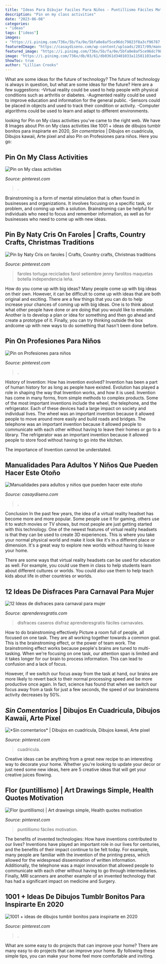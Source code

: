 ```yaml
---
title: "Ideas Para Dibujar Faciles Para Niños - Puntillismo Fáciles Motivation"
description: "Pin on my class activities"
date: "2023-06-08"
categories:
- "ideas"
tags: ["ideas"]
images:
- "https://i.pinimg.com/736x/5b/fa/0e/5bfa0e8af5ce96dc79823f8a3cf96787.jpg"
featuredImage: "https://casaydiseno.com/wp-content/uploads/2017/09/manualidades-para-adultos-ramo-pinas-pino.jpg"
featured_image: "https://i.pinimg.com/736x/5b/fa/0e/5bfa0e8af5ce96dc79823f8a3cf96787.jpg"
image: "https://i.pinimg.com/736x/db/03/61/db0361d3401033a11581103ae5a4456e.jpg"
ShowToc: true
author: "Lillian Crooks"
---
```



What are some ideas for the future of technology?
The future of technology is always in question, but what are some ideas for the future? Here are a few suggestions: 
-Virtual reality could be used to help people with physical conditions such as arthritis or diabetes. 
-Augmented reality could be used to improve education and information for the general public. 
-Sensors could be placed in objects and used to track their condition or activity. 
-Computer algorithms could be used to learn and adapt to different environments.

	

		
looking for Pin on My class activities you've came to the right web. We have 8 Images about Pin on My class activities like 1001 + ideas de dibujos tumblr bonitos para inspirarte en 2020, *Sin comentarios* | Dibujos en cuadricula, Dibujos kawaii, Arte pixel and also Pin on Profesiones para niños. Here you go:
		
    
## Pin On My Class Activities

<img loading=lazy src="https://i.pinimg.com/736x/5b/fa/0e/5bfa0e8af5ce96dc79823f8a3cf96787.jpg" onerror="this.onerror=null;this.src='https://tse4.mm.bing.net/th?id=OIP.DqQtuEZPM6op7Vi2v6Ar7QHaJ4&amp;pid=15.1';" alt="Pin on My class activities">

_Source: pinterest.com_

>. 

	

Brainstroming is a form of mental stimulation that is often found in businesses and organizations. It involves focusing on a specific task, or problem, and coming up with a solution. Brainstroming can be helpful for individuals who need to focus and remember information, as well as for businesses who need to come up with new ideas.

    
## Pin By Naty Cris On Faroles | Crafts, Country Crafts, Christmas Traditions

<img loading=lazy src="https://i.pinimg.com/736x/db/03/61/db0361d3401033a11581103ae5a4456e.jpg" onerror="this.onerror=null;this.src='https://tse1.mm.bing.net/th?id=OIP.qkLqd9moFdeBh7rAUzu0TgHaNQ&amp;pid=15.1';" alt="Pin by Naty Cris on faroles | Crafts, Country crafts, Christmas traditions">

_Source: pinterest.com_

>faroles tortuga reciclados farol setiembre jenny farolitos maquetas botella independencia leña. 

	

How do you come up with big ideas?
Many people come up with big ideas on their own. However, it can be difficult to come up with ideas that are both original and exciting. There are a few things that you can do to help increase your chances of coming up with big ideas. One is to think about what other people have done or are doing that you would like to emulate. Another is to develop a plan or idea for something and then go ahead and create a prototype of it. Finally, you can try thinking outside the box andcome up with new ways to do something that hasn't been done before.

    
## Pin On Profesiones Para Niños

<img loading=lazy src="https://i.pinimg.com/736x/98/4e/65/984e65ada0b250cd9dd5eaf6d39c92c8.jpg" onerror="this.onerror=null;this.src='https://tse3.mm.bing.net/th?id=OIP.BQvH9QQjBmvxzp9qiATYnwHaJ3&amp;pid=15.1';" alt="Pin on Profesiones para niños">

_Source: pinterest.com_

>. 

	

History of Invention: How has invention evolved?
Invention has been a part of human history for as long as people have existed. Evolution has played a role in shaping the way that Invention works, and how it is used. Invention has come in many forms, from simple methods to complex products. 
Some of the most important inventions include the wheel, the telephone, and the refrigerator. Each of these devices had a large impact on society and individual lives. The wheel was an important invention because it allowed people to move around more easily and build roads and bridges. The telephone was an important invention because it allowed people to communicate with each other without having to leave their homes or go to a library. The refrigerator was an important invention because it allowed people to store food without having to go into the kitchen. 

The importance of Invention cannot be understated.

    
## Manualidades Para Adultos Y Niños Que Pueden Hacer Este Otoño

<img loading=lazy src="https://casaydiseno.com/wp-content/uploads/2017/09/manualidades-para-adultos-ramo-pinas-pino.jpg" onerror="this.onerror=null;this.src='https://tse3.mm.bing.net/th?id=OIP.vAI9aaY40rATt35gfCiDkAHaLH&amp;pid=15.1';" alt="Manualidades para adultos y niños que pueden hacer este otoño">

_Source: casaydiseno.com_

>. 

	

Conclusion
In the past few years, the idea of a virtual reality headset has become more and more popular. Some people use it for gaming, others use it to watch movies or TV shows, but most people are just getting started with this technology. 
One of the newest features of virtual reality headsets is that they can be used to create 3D experiences. This is where you take your normal physical world and make it look like it's in a different place or dimension. It's a great way to explore new worlds without having to leave your home. 

There are some ways that virtual reality headsets can be used for education as well. For example, you could use them in class to help students learn about different cultures or worlds. You could also use them to help teach kids about life in other countries or worlds.

    
## 12 Ideas De Disfraces Para Carnaval Para Mujer

<img loading=lazy src="https://www.aprenderesgratis.com/wp-content/uploads/2019/02/disfraz-marge-simpson-633x1024.jpg" onerror="this.onerror=null;this.src='https://tse1.mm.bing.net/th?id=OIP.ciTErrH2K1GSHKJnZAeP3gHaL-&amp;pid=15.1';" alt="12 Ideas de disfraces para carnaval para mujer">

_Source: aprenderesgratis.com_

>disfraces caseros disfraz aprenderesgratis fáciles carnavales. 

	

How to do brainstroming effectively
Picture a room full of people, all focused on one task. They are all working together towards a common goal. This is the brainstroming effect, or the power of team work.
The brainstroming effect works because people's brains are tuned to multi-tasking. When we're focusing on one task, our attention span is limited and it takes longer for our brain to process information. This can lead to confusion and a lack of focus.

However, if we switch our focus away from the task at hand, our brains are more likely to revert back to their normal processing speed and be more productive once again. In fact, science has found that when we switch our focus away from a task for just a few seconds, the speed of our brainstems activity decreases by 50%.

    
## *Sin Comentarios* | Dibujos En Cuadricula, Dibujos Kawaii, Arte Pixel

<img loading=lazy src="https://i.pinimg.com/736x/2a/56/8a/2a568ad45b70a7a5a848a3941d6c608e.jpg" onerror="this.onerror=null;this.src='https://tse1.mm.bing.net/th?id=OIP.DStnqmy89or8gE4dVWQLBAHaMT&amp;pid=15.1';" alt="*Sin comentarios* | Dibujos en cuadricula, Dibujos kawaii, Arte pixel">

_Source: pinterest.com_

>cuadricula. 

	

Creative ideas can be anything from a great new recipe to an interesting way to decorate your home. Whether you're looking to update your decor or just need some new ideas, here are 5 creative ideas that will get your creative juices flowing.

    
## Flor (puntillismo) | Art Drawings Simple, Health Quotes Motivation

<img loading=lazy src="https://i.pinimg.com/736x/f1/41/9a/f1419ab69db190135ec8ae6195124a4c.jpg" onerror="this.onerror=null;this.src='https://tse2.mm.bing.net/th?id=OIP.iTE0LMwSyMwILWFf_1Ou4QDBFC&amp;pid=15.1';" alt="Flor (puntillismo) | Art drawings simple, Health quotes motivation">

_Source: pinterest.com_

>puntillismo fáciles motivation. 

	

The benefits of invented technologies: How have inventions contributed to our lives?
Inventions have played an important role in our lives for centuries, and the benefits of their impact continue to be felt today. For example, many people are familiar with the invention of the printing press, which allowed for the widespread dissemination of written information. Additionally, the telephone was a major innovation that allowed people to communicate with each other without having to go through intermediaries. Finally, MRI scanners are another example of an invented technology that has had a significant impact on medicine and Surgery.

    
## 1001 + Ideas De Dibujos Tumblr Bonitos Para Inspirarte En 2020

<img loading=lazy src="https://i.pinimg.com/736x/13/b1/3c/13b13c399adf2b7745f3189a5a515bc0.jpg" onerror="this.onerror=null;this.src='https://tse1.mm.bing.net/th?id=OIP.UeRTP4XHpWy2BWSb1baNpwHaKY&amp;pid=15.1';" alt="1001 + ideas de dibujos tumblr bonitos para inspirarte en 2020">

_Source: pinterest.com_

>. 

	

What are some easy to do projects that can improve your home?
There are many easy to do projects that can improve your home. By following these simple tips, you can make your home feel more comfortable and inviting.

